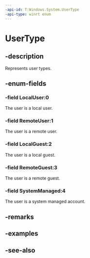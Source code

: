 ```yaml
---
-api-id: T:Windows.System.UserType
-api-type: winrt enum
---
```


<!-- Enumeration syntax
public enum Windows.System.UserType : int
-->

# UserType


## -description

Represents user types.

## -enum-fields

### -field LocalUser:0

The user is a local user.

### -field RemoteUser:1

The user is a remote user.

### -field LocalGuest:2

The user is a local guest.

### -field RemoteGuest:3

The user is a remote guest.

### -field SystemManaged:4

The user is a system managed account.

## -remarks

## -examples

## -see-also

